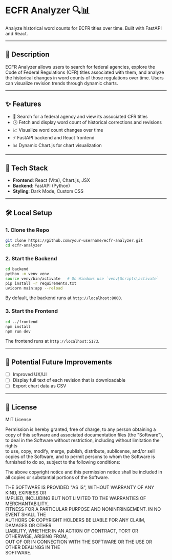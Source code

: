 # ECFR Analyzer 🔍📊

Analyze historical word counts for ECFR titles over time. Built with FastAPI and React.

---

## 📘 Description

ECFR Analyzer allows users to search for federal agencies, explore the Code of Federal Regulations (CFR) titles associated with them, and analyze the historical changes in word counts of those regulations over time. Users can visualize revision trends through dynamic charts.

---

## ✨ Features

- 🔎 Search for a federal agency and view its associated CFR titles
- 🕓 Fetch and display word count of historical corrections and revisions
- 📈 Visualize word count changes over time
- ⚡ FastAPI backend and React frontend
- 📊 Dynamic Chart.js for chart visualization

---

## 🧰 Tech Stack

- **Frontend**: React (Vite), Chart.js, JSX
- **Backend**: FastAPI (Python)
- **Styling**: Dark Mode, Custom CSS

---

## 🛠️ Local Setup

### 1. Clone the Repo

```bash
git clone https://github.com/your-username/ecfr-analyzer.git
cd ecfr-analyzer
```

### 2. Start the Backend

```bash
cd backend
python -m venv venv
source venv/bin/activate   # On Windows use `venv\Scripts\activate`
pip install -r requirements.txt
uvicorn main:app --reload
```

By default, the backend runs at `http://localhost:8000`.

### 3. Start the Frontend

```bash
cd ../frontend
npm install
npm run dev
```

The frontend runs at `http://localhost:5173`.

---

## 🚀 Potential Future Improvements

- [ ] Improved UX/UI
- [ ] Display full text of each revision that is downloadable
- [ ] Export chart data as CSV

---

## 📄 License

MIT License

Permission is hereby granted, free of charge, to any person obtaining a copy
of this software and associated documentation files (the "Software"), to deal
in the Software without restriction, including without limitation the rights  
to use, copy, modify, merge, publish, distribute, sublicense, and/or sell  
copies of the Software, and to permit persons to whom the Software is  
furnished to do so, subject to the following conditions:

The above copyright notice and this permission notice shall be included in all
copies or substantial portions of the Software.

THE SOFTWARE IS PROVIDED "AS IS", WITHOUT WARRANTY OF ANY KIND, EXPRESS OR  
IMPLIED, INCLUDING BUT NOT LIMITED TO THE WARRANTIES OF MERCHANTABILITY,  
FITNESS FOR A PARTICULAR PURPOSE AND NONINFRINGEMENT. IN NO EVENT SHALL THE  
AUTHORS OR COPYRIGHT HOLDERS BE LIABLE FOR ANY CLAIM, DAMAGES OR OTHER  
LIABILITY, WHETHER IN AN ACTION OF CONTRACT, TORT OR OTHERWISE, ARISING FROM,  
OUT OF OR IN CONNECTION WITH THE SOFTWARE OR THE USE OR OTHER DEALINGS IN THE  
SOFTWARE.

